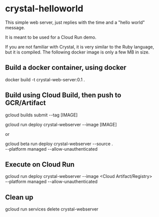 # crystal-helloworld

This simple web server, just replies with the time
and a "hello world" message.

It is meant to be used for a Cloud Run demo.

If you are not familiar with Crystal, it is very similar
to the Ruby language, but it is compiled.  The following
docker image is only a few MB in size.

## Build a docker container, using docker
docker build -t crystal-web-server:0.1 .

## Build using Cloud Build, then push to GCR/Artifact
gcloud builds submit --tag [IMAGE] 

gcloud run deploy crystal-webserver --image [IMAGE]

or

gcloud beta run deploy crystal-webserver --source . \
--platform managed --allow-unauthenticated

## Execute on Cloud Run
gcloud run deploy crystal-webserver --image <Cloud Artifact/Registry>\
--platform managed --allow-unauthenticated

## Clean up
gcloud run services delete crystal-webserver
